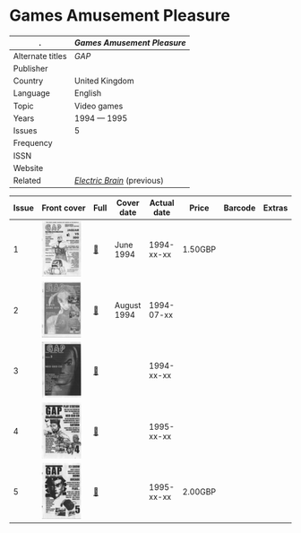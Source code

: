 # Games Amusement Pleasure

. | _Games Amusement Pleasure_
--- | ---
Alternate titles | _GAP_
Publisher | 
Country | United Kingdom
Language | English
Topic | Video games
Years | 1994 &mdash; 1995
Issues | 5
Frequency | 
ISSN | 
Website | 
Related | _[Electric Brain](Electric%20Brain.md)_ (previous)

Issue | Front&nbsp;cover | Full | Cover date | Actual date | Price | Barcode | Extras
----- | ---------------- | ---- | ---------- | ----------- | ----- | ------- | ------
1|![1](gap/01.png)|[🔗][1]|June 1994|1994-xx-xx|1.50GBP||
2|![2](gap/02.png)|[🔗][2]|August 1994|1994-07-xx|||
3|![3](gap/03.png)|[🔗][3]||1994-xx-xx|||
4|![4](gap/04.png)|[🔗][4]||1995-xx-xx|||
5|![5](gap/05.png)|[🔗][5]||1995-xx-xx|2.00GBP||

[1]: https://archive.org/details/1994-06-games-amusement-pleasure-01
[2]: https://archive.org/details/1994-08-games-amusement-pleasure-02
[3]: https://archive.org/details/1994-09-games-amusement-pleasure-03
[4]: https://archive.org/details/1995-04-games-amusement-pleasure-04
[5]: https://archive.org/details/1995-06-games-amusement-pleasure-05
